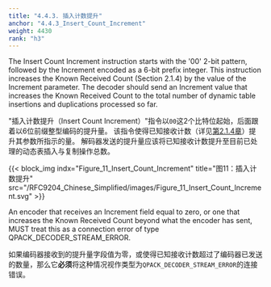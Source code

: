 ```yaml
---
title: "4.4.3. 插入计数提升"
anchor: "4.4.3_Insert_Count_Increment"
weight: 4430
rank: "h3"
---
```


The Insert Count Increment instruction starts with the '00' 2-bit pattern, followed by the Increment encoded as a 6-bit prefix integer. This instruction increases the Known Received Count (Section 2.1.4) by the value of the Increment parameter. The decoder should send an Increment value that increases the Known Received Count to the total number of dynamic table insertions and duplications processed so far.

"插入计数提升（Insert Count Increment）"指令以`00`这2个比特位起始，后面跟着以6位前缀整型编码的提升量。
该指令使得已知接收计数（详见[第2.1.4章](#2.1.4_Known_Received_Count)）提升其参数所指示的量。
解码器发送的提升量应该将已知接收计数提升至目前已处理的动态表插入与复制操作总数。

{{< block_img
indx="Figure_11_Insert_Count_Increment"
title="图11：插入计数提升"
src="/RFC9204_Chinese_Simplified/images/Figure_11_Insert_Count_Increment.svg" >}}

An encoder that receives an Increment field equal to zero, or one that increases the Known Received Count beyond what the encoder has sent, MUST treat this as a connection error of type QPACK_DECODER_STREAM_ERROR.

如果编码器接收到的提升量字段值为零，或使得已知接收计数超过了编码器已发送的数量，那么它**必须**将这种情况视作类型为`QPACK_DECODER_STREAM_ERROR`的连接错误。
